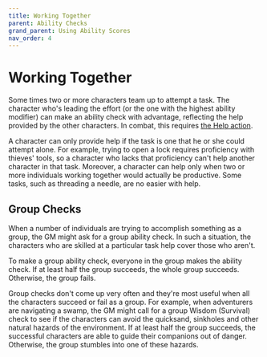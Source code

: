 ```yaml
---
title: Working Together
parent: Ability Checks
grand_parent: Using Ability Scores
nav_order: 4
---
```


# Working Together
Some times two or more characters team up to attempt a task. The character who's leading the effort (or the one with the highest ability modifier) can make an ability check with advantage, reflecting the help provided by the other characters. In combat, this requires [the Help action](https://stormchaserroleplaying.com/stormchaserRPG/Combat/ActionsinCombat/Help/).

A character can only provide help if the task is one that he or she could attempt alone. For example, trying to open a lock requires proficiency with thieves' tools, so a character who lacks that proficiency can't help another character in that task. Moreover, a character can help only when two or more individuals working together would actually be productive. Some tasks, such as threading a needle, are no easier with help.

## Group Checks
When a number of individuals are trying to accomplish something as a group, the GM might ask for a group ability check. In such a situation, the characters who are
skilled at a particular task help cover those who aren't.

To make a group ability check, everyone in the group makes the ability check. If at least half the group succeeds, the whole group succeeds. Otherwise, the group fails.

Group checks don't come up very often and they're most useful when all the characters succeed or fail as a group. For example, when adventurers are navigating a swamp, the GM might call for a group Wisdom (Survival) check to see if the characters can avoid the quicksand, sinkholes and other natural hazards of the environment. If at least half the group succeeds, the successful characters are able to guide their companions out of danger. Otherwise, the group stumbles into one of these hazards.
